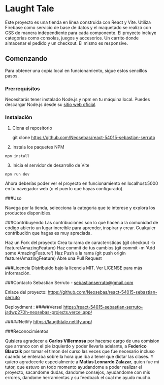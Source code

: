 # Laught Tale

Este proyecto es una tienda en línea construida con React y Vite. 
Utiliza Firebase como servicio de base de datos y el maquetado se realizó con CSS de manera independiente para cada componente.
El proyecto incluye categorías como consolas, juegos y accesorios. Un carrito donde almacenar el pedido y un checkout. El mismo es responsive.

## Comenzando

Para obtener una copia local en funcionamiento, sigue estos sencillos pasos.

### Prerrequisitos

Necesitarás tener instalado Node.js y npm en tu máquina local. Puedes descargar Node.js desde su [sitio web oficial](https://nodejs.org/).

### Instalación

1. Clona el repositorio
   
   git clone https://github.com/Neosebas/react-54015-sebastian-serruto

2. Instala los paquetes NPM

 `npm install`

3. Inicia el servidor de desarrollo de Vite

  `npm run dev`
  
  
Ahora deberías poder ver el proyecto en funcionamiento en localhost:5000 en tu navegador web (o el puerto que hayas configurado).

###Uso

Navega por la tienda, selecciona la categoría que te interese y explora los productos disponibles.

###Contribuyendo
Las contribuciones son lo que hacen a la comunidad de código abierto un lugar increíble para aprender, inspirar y crear. Cualquier contribución que hagas es muy apreciada.

Haz un Fork del proyecto
Crea tu rama de características (git checkout -b feature/AmazingFeature)
Haz commit de tus cambios (git commit -m 'Add some AmazingFeature')
Haz Push a la rama (git push origin feature/AmazingFeature)
Abre una Pull Request


###Licencia
Distribuido bajo la licencia MIT. Ver LICENSE para más información.

###Contacto
Sebastian Serruto  - sebastianserruto@gmail.com

Enlace del proyecto: https://github.com/Neosebas/react-54015-sebastian-serruto

Deploydment  : 
#####Versel
https://react-54015-sebastian-serruto-jadwp270h-neosebas-projects.vercel.app/

#####Netlify
https://laugthtale.netlify.app/

###Reconocimientos

Quisiera agradecer a **Carlos Villermosa** por hacerse cargo de una comision que arranco con el pie izquierdo y poder llevarla adelante, a **Federico Blautzik** por tomar el timon del curso las veces que fue necesario incluso cuando se enteraba sobre la hora que iba a tener que dictar las clases. Y quiero agradecerle especialmente a **Matías Leonardo Zalazar**, quien fue mi tutor, que estuvo en todo momento ayudandome a poder realizar el proyecto, sacandome dudas, dandome consejos, ayudandome con mis errores, dandome herramientas y  su feedback el cual me ayudo mucho.
